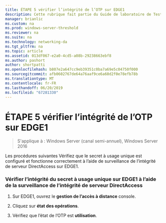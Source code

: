 ```yaml
---
title: ÉTAPE 5 vérifier l’intégrité de l’OTP sur EDGE1
description: Cette rubrique fait partie du Guide de laboratoire de Test - démontrer DirectAccess avec l’authentification OTP et RSA SecurID pour Windows Server 2016
manager: brianlic
ms.custom: na
ms.prod: windows-server-threshold
ms.reviewer: na
ms.suite: na
ms.technology: networking-da
ms.tgt_pltfrm: na
ms.topic: article
ms.assetid: 013df067-e2a0-4cd5-a08b-29238663ebf8
ms.author: pashort
author: shortpatti
ms.openlocfilehash: b807e2a647cc9eb39351c0ba7a69e5c04750f000
ms.sourcegitcommit: afb0602767de64a76aaf9ce6a60d2f0e78efb78b
ms.translationtype: MT
ms.contentlocale: fr-FR
ms.lasthandoff: 06/20/2019
ms.locfileid: "67281330"
---
```

# <a name="step-5-verify-otp-health-on-edge1"></a>ÉTAPE 5 vérifier l’intégrité de l’OTP sur EDGE1

>S'applique à : Windows Server (canal semi-annuel), Windows Server 2016

Les procédures suivantes Vérifiez que le secret à usage unique est configuré et fonctionne correctement à l’aide de surveillance de l’intégrité de serveur DirectAccess sur EDGE1.  
  
### <a name="verify-otp-health-on-edge1-using-directaccess-server-health-monitoring"></a>Vérifier l’intégrité du secret à usage unique sur EDGE1 à l’aide de la surveillance de l’intégrité de serveur DirectAccess  
  
1.  Sur EDGE1, ouvrez le **gestion de l’accès à distance** console.  
  
2.  Cliquez sur **état des opérations**.  
  
3.  Vérifiez que l’état de l’OTP est **utilisation**.  
  


